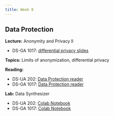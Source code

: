 ```yaml
---
title: Week 8
---
```


## Data Protection

**Lecture:** Anonymity and Privacy II

* DS-GA 1017: [differential privacy slides](../../../assets/7_8_Privacy_1017.pdf)

**Topics:** Limits of anonymization, differential privacy

**Reading:**

* DS-UA 202: [Data Protection reader](../../../assets/protection_reader__ua202.pdf)
* DS-GA 1017: [Data Protection reader](../../../assets/protection_reader.pdf)

**Lab:** Data Synthesizer

* DS-UA 202: [Colab Notebook](https://colab.research.google.com/drive/1y_gw86pcMQDQUSXr4KVuTmrSN3hb5VX9?usp=sharing)
* DS-GA 1017: [Colab Notebook](https://colab.research.google.com/drive/1B0L4-VJbTZanptPMml4i-H442EfG5noZ?usp=sharing)
